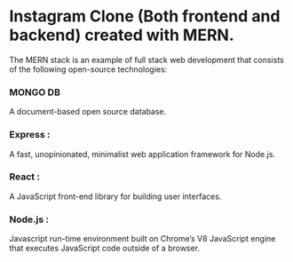 # Instagram Clone (Both frontend and backend) created with MERN. #
 The MERN stack is an example of full stack web development that consists of the following open-source technologies: 
 ### MONGO DB ###  
 A document-based open source database.
 ### Express : ###
 A fast, unopinionated, minimalist web application framework for Node.js. 
 ### React :  ### 
 A JavaScript front-end library for building user interfaces. 
 ### Node.js : ###
 Javascript run-time environment built on Chrome’s V8 JavaScript engine that executes JavaScript code outside of a browser. 
